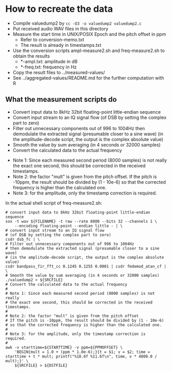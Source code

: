 # How to recreate the data

* Compile valuedump2 by `cc -O3 -o valuedump2 valuedump2.c`
* Put received audio WAV files in this directory
* Measure the start time in UNIX/POSIX Epoch and the pitch offset in ppm
  - Refer to conversion-memo.txt
  - The result is already in timestamps.txt
* Use the conversion scripts ampl-measure2.sh and freq-measure2.sh to obtain the results
  - *-ampl.txt: amplitude in dB
  - *-freq.txt: frequency in Hz
* Copy the result files to ../measured-values/
* See ../aggregated-values/README.md for the further computation with R

## What the measurement scripts do

* Convert input data to 8kHz 32bit floating-point little-endian sequence
* Convert input stream to an IQ signal flow (of DSB by setting the complex part to zero)
* Filter out unnecessary components out of 996 to 1004Hz then demodulate the extracted signal (presumable closer to a sine wave) (in the amplitude-decode script, the output is the complex absolute value)
* Smooth the value by sum averaging (in 4 seconds or 32000 samples)
*  Convert the calculated data to the actual frequency
  - Note 1: Since each measured second period (8000 samples) is not really the exact one second, this should be corrected in the received timestamps.
  - Note 2: the factor "mult" is given from the pitch offset. If the pitch is -10ppm, the result should be divided by (1 - 10e-6) so that the corrected frequency is higher than the calculated one.
  - Note 3: for the amplitude, only the timestamp correction is required.

In the actual shell script of freq-measure2.sh:

```
# convert input data to 8kHz 32bit floating-point little-endian sequence
sox -t wav ${FILENAME} -t raw --rate 8000 --bits 32 --channels 1 \
    --encoding floating-point --endian little - | \
# convert input stream to an IQ signal flow
# (of DSB by setting the complex part to zero)
csdr dsb_fc | \
# Filter out unnecessary components out of 996 to 1004Hz
# then demodulate the extracted signal (presumable closer to a sine wave)
# (in the amplitude-decode script, the output is the complex absolute value)
csdr bandpass_fir_fft_cc 0.1245 0.1255 0.0001 | csdr fmdemod_atan_cf | \
# Smooth the value by sum averaging (in 4 seconds or 32000 samples)
./valuedump2 > ${SRCFILE}
# Convert the calculated data to the actual frequency
#
# Note 1: Since each measured second period (8000 samples) is not really
# the exact one second, this should be corrected in the received timestamps.
#
# Note 2: the factor "mult" is given from the pitch offset
# If the pitch is -10ppm, the result should be divided by (1 - 10e-6)
# so that the corrected frequency is higher than the calculated one.
#
# Note 3: for the amplitude, only the timestamp correction is required.
#
awk -v starttime=${STARTTIME} -v ppm=${PPMOFFSET} \
    'BEGIN{mult = 1.0 + (ppm * 1.0e-6);}{t = $1; v = $2; time = starttime + t * mult; printf("%18.6f %11.6f\n", time, v * 4000.0 / mult);}' \
    ${SRCFILE} > ${DSTFILE}
```
